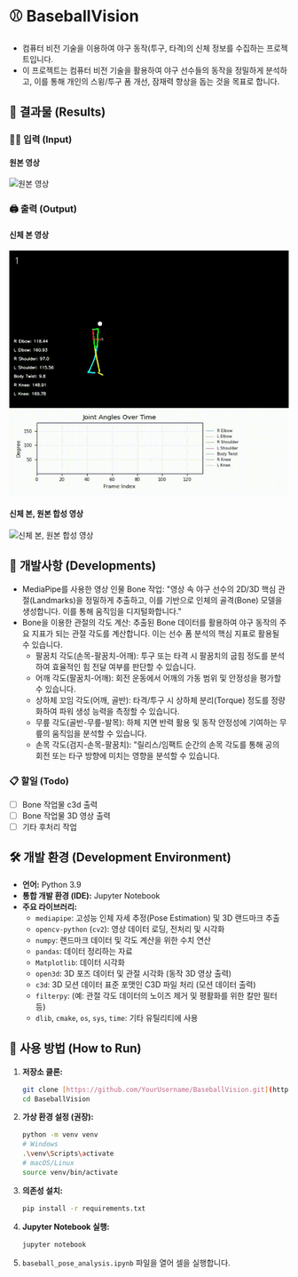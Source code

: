 # ⚾️ BaseballVision
- 컴퓨터 비전 기술을 이용하여 야구 동작(투구, 타격)의 신체 정보를 수집하는 프로젝트입니다.
- 이 프로젝트는 컴퓨터 비전 기술을 활용하여 야구 선수들의 동작을 정밀하게 분석하고, 이를 통해 개인의 스윙/투구 폼 개선, 잠재력 향상을 돕는 것을 목표로 합니다.

## 🎉 결과물 (Results)
### ✍🏻 입력 (Input)
#### 원본 영상
![원본 영상](readme_image/이지헌.gif)

### 🖨️ 출력 (Output)
#### 신체 본 영상
![신체 본 영상](readme_image/이지헌_bone_output.gif)
#### 신체 본, 원본 합성 영상
![신체 본, 원본 합성 영상](readme_image/이지헌_combined_output.gif)

## 🔧 개발사항 (Developments)
- MediaPipe를 사용한 영상 인물 Bone 작업: "영상 속 야구 선수의 2D/3D 핵심 관절(Landmarks)을 정밀하게 추출하고, 이를 기반으로 인체의 골격(Bone) 모델을 생성합니다. 이를 통해 움직임을 디지털화합니다."
- Bone을 이용한 관절의 각도 계산: 추출된 Bone 데이터를 활용하여 야구 동작의 주요 지표가 되는 관절 각도를 계산합니다. 이는 선수 폼 분석의 핵심 지표로 활용될 수 있습니다.
    - 팔꿈치 각도(손목-팔꿈치-어깨): 투구 또는 타격 시 팔꿈치의 굽힘 정도를 분석하여 효율적인 힘 전달 여부를 판단할 수 있습니다.
    - 어깨 각도(팔꿈치-어깨): 회전 운동에서 어깨의 가동 범위 및 안정성을 평가할 수 있습니다.
    - 상하체 꼬임 각도(어깨, 골반): 타격/투구 시 상하체 분리(Torque) 정도를 정량화하여 파워 생성 능력을 측정할 수 있습니다.
    - 무릎 각도(골반-무릎-발목): 하체 지면 반력 활용 및 동작 안정성에 기여하는 무릎의 움직임을 분석할 수 있습니다.
    - 손목 각도(검지-손목-팔꿈치): "릴리스/임팩트 순간의 손목 각도를 통해 공의 회전 또는 타구 방향에 미치는 영향을 분석할 수 있습니다.

### 📋 할일 (Todo)
- [ ] Bone 작업물 c3d 출력
- [ ] Bone 작업물 3D 영상 출력
- [ ] 기타 후처리 작업

## 🛠️ 개발 환경 (Development Environment)

- **언어:** Python 3.9
- **통합 개발 환경 (IDE):** Jupyter Notebook
- **주요 라이브러리:**
    - `mediapipe`: 고성능 인체 자세 추정(Pose Estimation) 및 3D 랜드마크 추출
    - `opencv-python` (`cv2`): 영상 데이터 로딩, 전처리 및 시각화
    - `numpy`: 랜드마크 데이터 및 각도 계산을 위한 수치 연산
    - `pandas`: 데이터 정리하는 자료
    - `Matplotlib`: 데이터 시각화
    - `open3d`: 3D 포즈 데이터 및 관절 시각화 (동작 3D 영상 출력)
    - `c3d`: 3D 모션 데이터 표준 포맷인 C3D 파일 처리 (모션 데이터 출력)
    - `filterpy`: (예: 관절 각도 데이터의 노이즈 제거 및 평활화를 위한 칼만 필터 등)
    - `dlib`, `cmake`, `os`, `sys`, `time`: 기타 유틸리티에 사용

## 🚀 사용 방법 (How to Run)

1.  **저장소 클론:**
    ```bash
    git clone [https://github.com/YourUsername/BaseballVision.git](https://github.com/Easy-H/BaseballVision.git)
    cd BaseballVision
    ```
2.  **가상 환경 설정 (권장):**
    ```bash
    python -m venv venv
    # Windows
    .\venv\Scripts\activate
    # macOS/Linux
    source venv/bin/activate
    ```
3.  **의존성 설치:**
    ```bash
    pip install -r requirements.txt
    ```
4.  **Jupyter Notebook 실행:**
    ```bash
    jupyter notebook
    ```
5.  `baseball_pose_analysis.ipynb` 파일을 열어 셀을 실행합니다.
